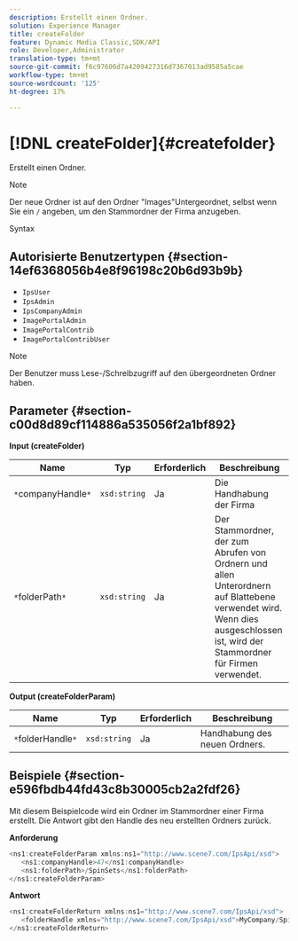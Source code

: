 ```yaml
---
description: Erstellt einen Ordner.
solution: Experience Manager
title: createFolder
feature: Dynamic Media Classic,SDK/API
role: Developer,Administrator
translation-type: tm+mt
source-git-commit: f6c97606d7a4209427316d7367013ad9585a5cae
workflow-type: tm+mt
source-wordcount: '125'
ht-degree: 17%

---
```



# [!DNL createFolder]{#createfolder}

Erstellt einen Ordner.

>[!NOTE]
>
>Der neue Ordner ist auf den Ordner &quot;Images&quot;Untergeordnet, selbst wenn Sie ein `/` angeben, um den Stammordner der Firma anzugeben.

Syntax

## Autorisierte Benutzertypen {#section-14ef6368056b4e8f96198c20b6d93b9b}

* `IpsUser`
* `IpsAdmin`
* `IpsCompanyAdmin`
* `ImagePortalAdmin`
* `ImagePortalContrib`
* `ImagePortalContribUser`

>[!NOTE]
>
>Der Benutzer muss Lese-/Schreibzugriff auf den übergeordneten Ordner haben.

## Parameter {#section-c00d8d89cf114886a535056f2a1bf892}

**Input (createFolder)**

| Name | Typ | Erforderlich | Beschreibung |
|---|---|---|---|
| `*`companyHandle`*` | `xsd:string` | Ja | Die Handhabung der Firma |
| `*`folderPath`*` | `xsd:string` | Ja | Der Stammordner, der zum Abrufen von Ordnern und allen Unterordnern auf Blattebene verwendet wird. Wenn dies ausgeschlossen ist, wird der Stammordner für Firmen verwendet. |

**Output (createFolderParam)**

| Name | Typ | Erforderlich | Beschreibung |
|---|---|---|---|
| `*`folderHandle`*` | `xsd:string` | Ja | Handhabung des neuen Ordners. |

## Beispiele {#section-e596fbdb44fd43c8b30005cb2a2fdf26}

Mit diesem Beispielcode wird ein Ordner im Stammordner einer Firma erstellt. Die Antwort gibt den Handle des neu erstellten Ordners zurück.

**Anforderung**

```java
<ns1:createFolderParam xmlns:ns1="http://www.scene7.com/IpsApi/xsd">
   <ns1:companyHandle>47</ns1:companyHandle>
   <ns1:folderPath>/SpinSets</ns1:folderPath>
</ns1:createFolderParam>
```

**Antwort**

```java
<ns1:createFolderReturn xmlns:ns1="http://www.scene7.com/IpsApi/xsd">
   <folderHandle xmlns="http://www.scene7.com/IpsApi/xsd">MyCompany/SpinSets/</folderHandle>
</ns1:createFolderReturn>
```

